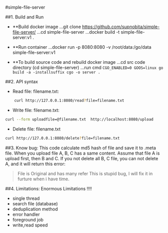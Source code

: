 #simple-file-server

##1. Build and Run
- **Build docker image
...git clone https://github.com/supnobita/simple-file-server/
...cd simple-file-server
...docker build -t simple-file-server:v1 .

- **Run container
...docker run -p 8080:8080 -v /root/data:/go/data simple-file-server:v1

- **To build source code and rebuild docker image
...cd src code directory (cd simple-file-server)
...run cmd ``` CGO_ENABLED=0 GOOS=linux go build -a -installsuffix cgo -o server . ```

##2. API syntax
- Read file: filename.txt:
``` bash
    curl http://127.0.0.1:8080/read?file=filename.txt
```
- Write file: filename.txt:
``` bash
curl --form uploadfile=@filename.txt  http://localhost:8080/upload
```
- Delete file: filename.txt
``` bash
curl http://127.0.0.1:8080/delete?file=filename.txt
```

##3. Know bug:
This code calculate md5 hash of file and save it to .meta file. When you upload file A, B, C has a same content. Assume that file A is upload first, then B and C. If you not delete all B, C file, you can not delete A, and it will return this error:
> File is Original and has many refer
This is stupid bug, I will fix it in furture when i have time.

##4. Limitations:
Enormous Limitations !!!!
- single thread
- search file (database)
- deduplication method
- error handler
- foreground job
- write,read speed
